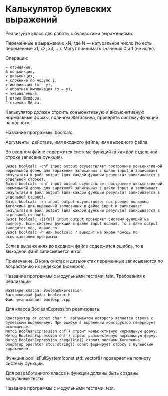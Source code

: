 # Калькулятор булевских выражений

Реализуйте класс для работы с булевскими выражениями.

Переменные в выражении: xN, где N — натуральное число (то есть переменные x1, x2, x3, ...). Могут принимать значения 0 и 1 (не ноль).

Операции:

    ~ отрицание,
    & конъюнкция,
    v дизъюнкция,
    + сложение по модулю 2,
    > импликация (x → y),
    < обратная импликация (x ← y),
    = эквиваленция,
    | штрих Шеффера,
    ^ стрелка Пирса.

Калькулятор должен строить конъюнктивную и дизъюнктивную нормальные формы, полином Жегалкина, проверять систему функций на полноту.

Название программы: boolcalc.

Аргументы: действие, имя входного файла, имя выходного файла.

Во входном файле содержится система функций (в каждой отдельной строке записана функция).

    Вызов boolcalc -cnf input output осуществляет построение конъюнктивной нормальной формы для выражений записанных в файле input и записывает результаты в файл output (для каждой функции результат записывается в отдельной строке).
    Вызов boolcalc -dnf input output осуществляет построение дизъюнктивной нормальной формы для выражений записанных в файле input и записывает результаты в файл output (для каждой функции результат записывается в отдельной строке).
    Вызов boolcalc -zh input output осуществляет построение полинома Жегалкина для выражений записанных в файле input и записывает результаты в файл output (для каждой функции результат записывается в отдельной строке).
    Вызов boolcalc -isfull input output проверяет систему функций на полноту. Если система функций в файле input полная, то в файл output выводится yes, иначе no.
    Вызов boolcalc -h или boolcalc ? выводит на экран помощь по использованию программы.

Если в выражениях во входном файле содержится ошибка, то в выходной файл записывается error.

Примечание. В конъюнктах и дизъюнктах переменные записываются по возрастанию их индексов (номеров).

Название программы с модульными тестами: test.
Требования к реализации

    Название класса: BooleanExpression
    Заголовочный файл: boolexpr.h
    Файл реализации: boolexpr.cpp

Для класса BooleanExpression реализовать:

    Конструктор от const char *, аргументом которого является строка с булевским выражением. При ошибке в выражении конструктор генерирует исключение.
    Метод BooleanExpression cnf() строит конъюнктивную нормальную форму.
    Метод BooleanExpression dnf() строит дизъюнктивную нормальную форму.
    Метод BooleanExpression zhegalkin() строит полином Жегалкина.
    Оператор operator std::string() const формирует строку с булевским выражением.

Функция bool isFullSystem(const std::vector<BooleanExpression>&) проверяет на полноту систему функций.

Для разработанного класса и функции должны быть созданы модульные тесты.

Название программы с модульными тестами: test.

